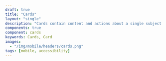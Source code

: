 ```yaml
---
draft: true
title: "Cards"
layout: "single"
description: "Cards contain content and actions about a single subject."
components: true
component: cards
keywords: Cards, Card
images:
  - "/img/mobile/headers/cards.png"
tags: [mobile, accessibility]
---
```

